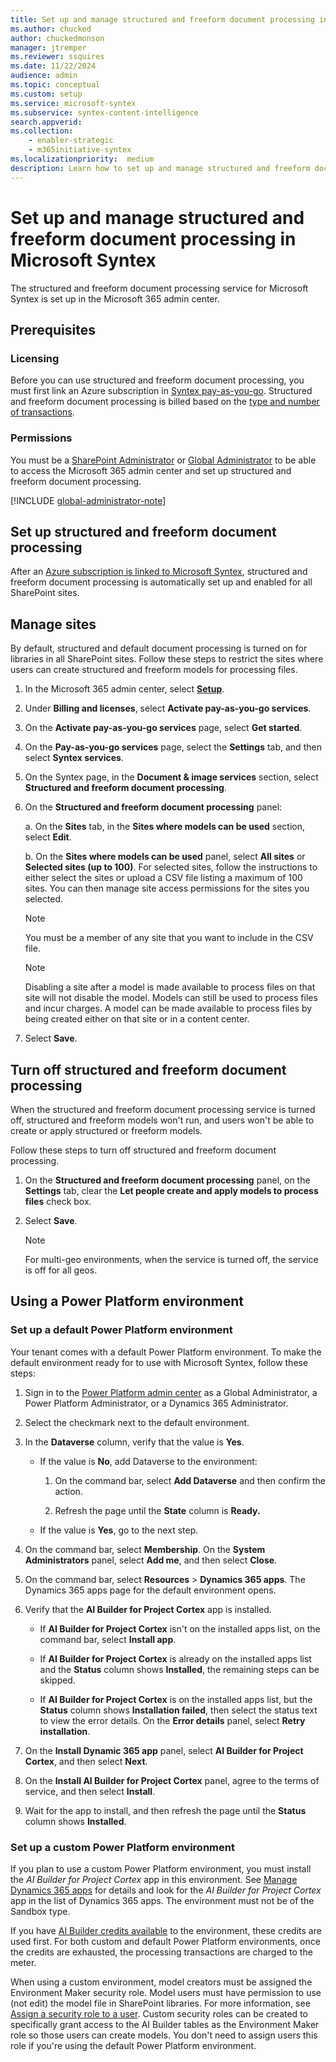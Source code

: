 ```yaml
---
title: Set up and manage structured and freeform document processing in Microsoft Syntex
ms.author: chucked
author: chuckedmonson
manager: jtremper
ms.reviewer: ssquires
ms.date: 11/22/2024
audience: admin
ms.topic: conceptual
ms.custom: setup
ms.service: microsoft-syntex
ms.subservice: syntex-content-intelligence
search.appverid: 
ms.collection: 
    - enabler-strategic
    - m365initiative-syntex
ms.localizationpriority:  medium
description: Learn how to set up and manage structured and freeform document processing in SharePoint.
---
```


# Set up and manage structured and freeform document processing in Microsoft Syntex

The structured and freeform document processing service for Microsoft Syntex is set up in the Microsoft 365 admin center.

## Prerequisites

### Licensing

Before you can use structured and freeform document processing, you must first link an Azure subscription in [Syntex pay-as-you-go](syntex-azure-billing.md). Structured and freeform document processing is billed based on the [type and number of transactions](syntex-pay-as-you-go-services.md).

### Permissions

You must be a [SharePoint Administrator](/entra/identity/role-based-access-control/permissions-reference#sharepoint-administrator) or [Global Administrator](/entra/identity/role-based-access-control/permissions-reference#global-administrator) to be able to access the Microsoft 365 admin center and set up structured and freeform document processing.

[!INCLUDE [global-administrator-note](../includes/global-administrator-note.md)]

## Set up structured and freeform document processing

After an [Azure subscription is linked to Microsoft Syntex](syntex-azure-billing.md), structured and freeform document processing is automatically set up and enabled for all SharePoint sites.

## Manage sites

By default, structured and default document processing is turned on for libraries in all SharePoint sites. Follow these steps to restrict the sites where users can create structured and freeform models for processing files.

1. In the Microsoft 365 admin center, select <a href="https://go.microsoft.com/fwlink/p/?linkid=2171997" target="_blank">**Setup**</a>.

2. Under **Billing and licenses**, select **Activate pay-as-you-go services**.

3. On the **Activate pay-as-you-go services** page, select **Get started**.

4. On the **Pay-as-you-go services** page, select the **Settings** tab, and then select **Syntex services**.

5. On the Syntex page, in the **Document & image services** section, select **Structured and freeform document processing**.

6. On the **Structured and freeform document processing** panel:

    a. On the **Sites** tab, in the **Sites where models can be used** section, select **Edit**.

    b. On the **Sites where models can be used** panel, select **All sites** or **Selected sites (up to 100)**. For selected sites, follow the instructions to either select the sites or upload a CSV file listing a maximum of 100 sites. You can then manage site access permissions for the sites you selected.

    > [!NOTE]
    > You must be a member of any site that you want to include in the CSV file.

    > [!NOTE]
    > Disabling a site after a model is made available to process files on that site will not disable the model. Models can still be used to process files and incur charges. A model can be made available to process files by being created either on that site or in a content center.

7. Select **Save**.

## Turn off structured and freeform document processing

When the structured and freeform document processing service is turned off, structured and freeform models won't run, and users won't be able to create or apply structured or freeform models.

Follow these steps to turn off structured and freeform document processing.

1. On the **Structured and freeform document processing** panel, on the **Settings** tab, clear the **Let people create and apply models to process files** check box.

2. Select **Save**.

    > [!NOTE]
    > For multi-geo environments, when the service is turned off, the service is off for all geos.

## Using a Power Platform environment

### Set up a default Power Platform environment

Your tenant comes with a default Power Platform environment. To make the default environment ready for to use with Microsoft Syntex, follow these steps:

1. Sign in to the [Power Platform admin center](https://admin.powerplatform.microsoft.com/) as a Global Administrator, a Power Platform Administrator, or a Dynamics 365 Administrator.

2. Select the checkmark next to the default environment.

3. In the **Dataverse** column, verify that the value is **Yes**.

    - If the value is **No**, add Dataverse to the environment:

        1. On the command bar, select **Add Dataverse** and then confirm the action.

        2. Refresh the page until the **State** column  is **Ready.**

    - If the value is **Yes**, go to the next step.

4. On the command bar, select **Membership**. On the **System Administrators** panel, select **Add me**, and then select **Close**.

5. On the command bar, select **Resources** > **Dynamics 365 apps**. The Dynamics 365 apps page for the default environment opens.

6. Verify that the **AI Builder for Project Cortex** app is installed.

    - If **AI Builder for Project Cortex** isn't on the installed apps list, on the command bar, select **Install app**.

    - If **AI Builder for Project Cortex** is already on the installed apps list and the **Status** column shows **Installed**, the remaining steps can be skipped.

    - If **AI Builder for Project Cortex** is on the installed apps list, but the **Status** column shows **Installation failed**, then select the status text to view the error details. On the **Error details** panel, select **Retry installation**.

7. On the **Install Dynamic 365 app** panel, select **AI Builder for Project Cortex**, and then select **Next**.

8. On the **Install AI Builder for Project Cortex** panel, agree to the terms of service, and then select **Install**.

9. Wait for the app to install, and then refresh the page until the **Status** column shows **Installed**.

### Set up a custom Power Platform environment

If you plan to use a custom Power Platform environment, you must install the *AI Builder for Project Cortex* app in this environment. See [Manage Dynamics 365 apps](/power-platform/admin/manage-apps#install-an-app-in-the-environment-view) for details and look for the *AI Builder for Project Cortex* app in the list of Dynamics 365 apps. The environment must not be of the Sandbox type.

If you have [AI Builder credits available](/power-platform/admin/capacity-add-on) to the environment, these credits are used first. For both custom and default Power Platform environments, once the credits are exhausted, the processing transactions are charged to the meter.

When using a custom environment, model creators must be assigned the Environment Maker security role. Model users must have permission to use (not edit) the model file in SharePoint libraries. For more information, see [Assign a security role to a user](/power-platform/admin/assign-security-roles). Custom security roles can be created to specifically grant access to the AI Builder tables as the Environment Maker role so those users can create models. You don't need to assign users this role if you're using the default Power Platform environment.


